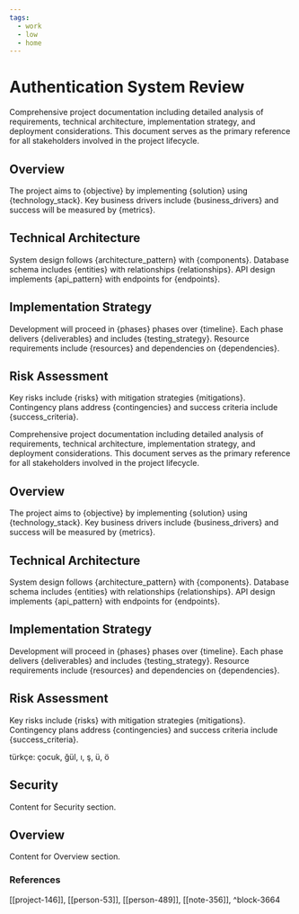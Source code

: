 ```yaml
---
tags:
  - work
  - low
  - home
---
```


# Authentication System Review

Comprehensive project documentation including detailed analysis of requirements, technical architecture, implementation strategy, and deployment considerations. This document serves as the primary reference for all stakeholders involved in the project lifecycle.

## Overview
The project aims to {objective} by implementing {solution} using {technology_stack}. Key business drivers include {business_drivers} and success will be measured by {metrics}.

## Technical Architecture
System design follows {architecture_pattern} with {components}. Database schema includes {entities} with relationships {relationships}. API design implements {api_pattern} with endpoints for {endpoints}.

## Implementation Strategy
Development will proceed in {phases} phases over {timeline}. Each phase delivers {deliverables} and includes {testing_strategy}. Resource requirements include {resources} and dependencies on {dependencies}.

## Risk Assessment
Key risks include {risks} with mitigation strategies {mitigations}. Contingency plans address {contingencies} and success criteria include {success_criteria}.

Comprehensive project documentation including detailed analysis of requirements, technical architecture, implementation strategy, and deployment considerations. This document serves as the primary reference for all stakeholders involved in the project lifecycle.

## Overview
The project aims to {objective} by implementing {solution} using {technology_stack}. Key business drivers include {business_drivers} and success will be measured by {metrics}.

## Technical Architecture
System design follows {architecture_pattern} with {components}. Database schema includes {entities} with relationships {relationships}. API design implements {api_pattern} with endpoints for {endpoints}.

## Implementation Strategy
Development will proceed in {phases} phases over {timeline}. Each phase delivers {deliverables} and includes {testing_strategy}. Resource requirements include {resources} and dependencies on {dependencies}.

## Risk Assessment
Key risks include {risks} with mitigation strategies {mitigations}. Contingency plans address {contingencies} and success criteria include {success_criteria}.



türkçe: çocuk, ğül, ı, ş, ü, ö

## Security

Content for Security section.

## Overview

Content for Overview section.


### References
[[project-146]], [[person-53]], [[person-489]], [[note-356]], ^block-3664
